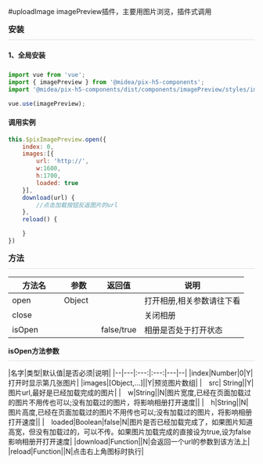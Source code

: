 
#uploadImage
imagePreview插件，主要用图片浏览，插件式调用

<h3 style="padding:0px 0px 10px 0px; margin:0px;border-bottom: #ddd solid 1px;">安装</h3>

<h4 style="padding:20px 0px 10px 0px; margin:0px;">1、全局安装</h4>

```javascript
import vue from 'vue';
import { imagePreview } from '@midea/pix-h5-components';
import '@midea/pix-h5-components/dist/components/imagePreview/styles/imagePreview.css';

vue.use(imagePreview);
```
#### 调用实例
```javascript
this.$pixImagePreview.open({
    index: 0,
    images:[{
        url: 'http://',
        w:1600,
        h:1700,
        loaded: true
    }],
    download(url) {
        //点击加载按钮反返图片的url
    },
    reload() {

    }
})
```
<div class="markdown-page-components">

<h3 style="padding:0px 0px 10px 0px; margin:0px;border-bottom: #ddd solid 1px;">方法</h3>

|方法名|参数|返回值|说明|
|--|---|---|---|
|open|Object||打开相册,相关参数请往下看|
|close|||关闭相册|
|isOpen||false/true|相册是否处于打开状态|

<h4 style="padding:0px 0px 10px 0px; margin:0px;border-bottom: #ddd solid 1px;">isOpen方法参数</h4>


|名字|类型|默认值|是否必须|说明|
|--|---|:---:|:---:|---|--|
|index|Number|0|Y|打开时显示第几张图片|
|images|[Object,...]||Y|预览图片数组|
|&emsp;src| String||Y|图片url,最好是已经加载完成的图片|
|&emsp;w|String||N|图片宽度,已经在页面加载过的图片不用传也可以;没有加载过的图片，将影响相册打开速度||
|&emsp;h|String||N|图片高度,已经在页面加载过的图片不用传也可以;没有加载过的图片，将影响相册打开速度||
|&emsp;loaded|Boolean|false|N|图片是否已经加载完成了，如果图片知道高宽，但没有加载过的，可以不传。如果图片加载完成的直接设为true,设为false影响相册开打开速度|
|download|Function||N|会返回一个url的参数到该方法上|
|reload|Function||N|点击右上角图标时执行|


</div>
<style>
.markdown-page-components{
    padding:0px;
    margin:0px;
}
.markdown-page-components table th:first-of-type { min-width: 90px; }
.markdown-page-components table th{
    min-width:60px;
    white-space:nowrap;
}

 </style>
